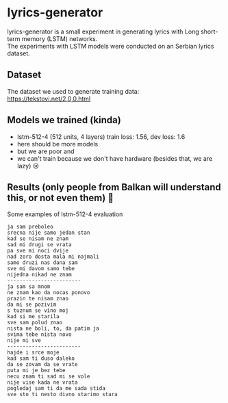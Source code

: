 # lyrics-generator
lyrics-generator is a small experiment in generating lyrics with Long short-term memory (LSTM) networks.<br/>
The experiments with LSTM models were conducted on an Serbian lyrics dataset.

## Dataset
The dataset we used to generate training data: https://tekstovi.net/2,0,0.html

## Models we trained (kinda)
- lstm-512-4 (512 units, 4 layers) train loss: 1.56, dev loss:  1.6
- here should be more models
- but we are poor and
- we can't train because we don't have hardware (besides that, we are lazy) :cry:

## Results (only people from Balkan will understand this, or not even them) :grimacing:
Some examples of lstm-512-4 evaluation 
```
ja sam preboleo
srecna nije samo jedan stan
kad se nisam ne znam
sad mi drugi se vrata
pa sve mi noci dvije
nad zoro dosta mala mi najmali
samo druzi nas dana sam
sve mi davom samo tebe
nijedna nikad ne znam
------------------------
ja sam sa mnom
ne znam kao da nocas ponovo
prazin te nisam znao
da mi se pozivim
s tuznum se vino moj
kad si me starila
sve sam polud znao
nista ne boli, to, da patim ja
svima tebe nista novo
nije mi sve
------------------------
hajde i srce moje
kad sam ti duso daleko
da se zovam da se vrate
puta mi je bez tebe
necu znam ti sad mi se vole
nije vise kada ne vrata
pogledaj sam ti da me sada stida
sve sto ti nesto divno starimo stara
```
